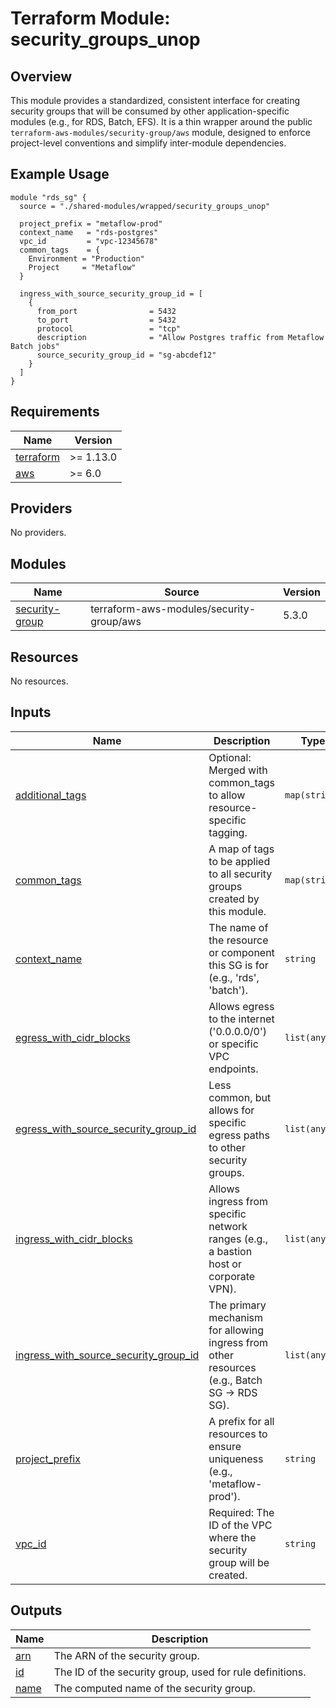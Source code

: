 # Terraform Module: security_groups_unop

## Overview

This module provides a standardized, consistent interface for creating security groups that will be consumed by other application-specific modules (e.g., for RDS, Batch, EFS). It is a thin wrapper around the public `terraform-aws-modules/security-group/aws` module, designed to enforce project-level conventions and simplify inter-module dependencies.

## Example Usage

```hcl
module "rds_sg" {
  source = "./shared-modules/wrapped/security_groups_unop"

  project_prefix = "metaflow-prod"
  context_name   = "rds-postgres"
  vpc_id         = "vpc-12345678"
  common_tags    = {
    Environment = "Production"
    Project     = "Metaflow"
  }

  ingress_with_source_security_group_id = [
    {
      from_port                = 5432
      to_port                  = 5432
      protocol                 = "tcp"
      description              = "Allow Postgres traffic from Metaflow Batch jobs"
      source_security_group_id = "sg-abcdef12"
    }
  ]
}
```

<!-- BEGIN_TF_DOCS -->
## Requirements

| Name | Version |
|------|---------|
| <a name="requirement_terraform"></a> [terraform](#requirement\_terraform) | >= 1.13.0 |
| <a name="requirement_aws"></a> [aws](#requirement\_aws) | >= 6.0 |

## Providers

No providers.

## Modules

| Name | Source | Version |
|------|--------|---------|
| <a name="module_security-group"></a> [security-group](#module\_security-group) | terraform-aws-modules/security-group/aws | 5.3.0 |

## Resources

No resources.

## Inputs

| Name | Description | Type | Default | Required |
|------|-------------|------|---------|:--------:|
| <a name="input_additional_tags"></a> [additional\_tags](#input\_additional\_tags) | Optional: Merged with common\_tags to allow resource-specific tagging. | `map(string)` | `{}` | no |
| <a name="input_common_tags"></a> [common\_tags](#input\_common\_tags) | A map of tags to be applied to all security groups created by this module. | `map(string)` | `{}` | no |
| <a name="input_context_name"></a> [context\_name](#input\_context\_name) | The name of the resource or component this SG is for (e.g., 'rds', 'batch'). | `string` | n/a | yes |
| <a name="input_egress_with_cidr_blocks"></a> [egress\_with\_cidr\_blocks](#input\_egress\_with\_cidr\_blocks) | Allows egress to the internet ('0.0.0.0/0') or specific VPC endpoints. | `list(any)` | `[]` | no |
| <a name="input_egress_with_source_security_group_id"></a> [egress\_with\_source\_security\_group\_id](#input\_egress\_with\_source\_security\_group\_id) | Less common, but allows for specific egress paths to other security groups. | `list(any)` | `[]` | no |
| <a name="input_ingress_with_cidr_blocks"></a> [ingress\_with\_cidr\_blocks](#input\_ingress\_with\_cidr\_blocks) | Allows ingress from specific network ranges (e.g., a bastion host or corporate VPN). | `list(any)` | `[]` | no |
| <a name="input_ingress_with_source_security_group_id"></a> [ingress\_with\_source\_security\_group\_id](#input\_ingress\_with\_source\_security\_group\_id) | The primary mechanism for allowing ingress from other resources (e.g., Batch SG -> RDS SG). | `list(any)` | `[]` | no |
| <a name="input_project_prefix"></a> [project\_prefix](#input\_project\_prefix) | A prefix for all resources to ensure uniqueness (e.g., 'metaflow-prod'). | `string` | n/a | yes |
| <a name="input_vpc_id"></a> [vpc\_id](#input\_vpc\_id) | Required: The ID of the VPC where the security group will be created. | `string` | n/a | yes |

## Outputs

| Name | Description |
|------|-------------|
| <a name="output_arn"></a> [arn](#output\_arn) | The ARN of the security group. |
| <a name="output_id"></a> [id](#output\_id) | The ID of the security group, used for rule definitions. |
| <a name="output_name"></a> [name](#output\_name) | The computed name of the security group. |
<!-- END_TF_DOCS -->
